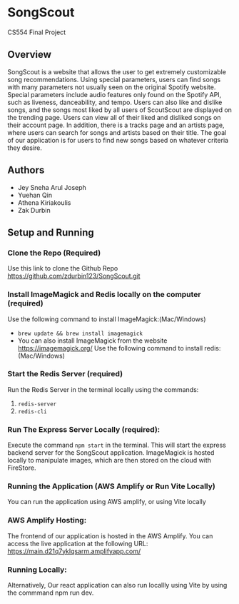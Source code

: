 # SongScout
CS554 Final Project

## Overview
SongScout is a website that allows the user to get extremely customizable song recommendations. Using special parameters, users can find songs with many parameters not usually seen on the original Spotify website. Special parameters include audio features only found on the Spotify API, such as liveness, danceability, and tempo. Users can also like and dislike songs, and the songs most liked by all users of ScoutScout are displayed on the trending page. Users can view all of their liked and disliked songs on their account page. In addition, there is a tracks page and an artists page, where users can search for songs and artists based on their title. The goal of our application is for users to find new songs based on whatever criteria they desire. 

## Authors
-  Jey Sneha Arul Joseph
-  Yuehan Qin
-  Athena Kiriakoulis
-  Zak Durbin

## Setup and Running
### Clone the Repo (Required)
Use this link to clone the Github Repo https://github.com/zdurbin123/SongScout.git
### Install ImageMagick and Redis locally on the computer (required)
Use the following command to install ImageMagick:(Mac/Windows)
- `brew update && brew install imagemagick`
- You can also install ImageMagick from the website https://imagemagick.org/
Use the following command to install redis:(Mac/Windows) 
### Start the Redis Server (required)
Run the Redis Server in the terminal locally using the commands: 
1. `redis-server`
2. `redis-cli`
### Run The Express Server Locally (required):
Execute the command `npm start` in the terminal. This will start the express backend server for the SongScout application. ImageMagick is hosted locally to manipulate images, which are then stored on the cloud with FireStore.

### Running the Application (AWS Amplify or Run Vite Locally)
You can run the application using AWS amplify, or using Vite locally

### AWS Amplify Hosting:
The frontend of our application is hosted in the AWS Amplify. You can access the live application at the following URL: https://main.d21q7yklqsarm.amplifyapp.com/
### Running Locally:
Alternatively, Our react application can also run locallly using Vite by using the commmand npm run dev. 
